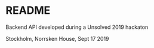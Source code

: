 # README

Backend API developed during a Unsolved 2019 hackaton

Stockholm, Norrsken House, Sept 17 2019

